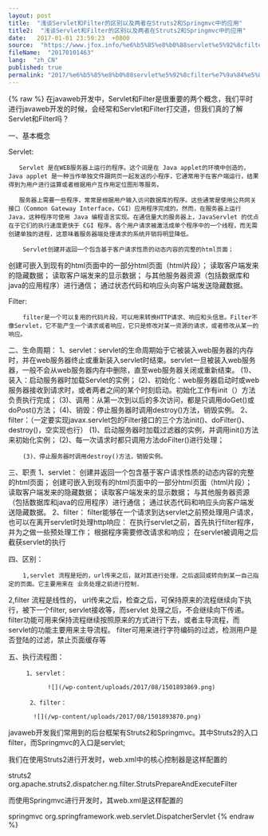 ```yaml
---
layout: post
title:  "浅谈Servlet和Filter的区别以及两者在Struts2和Springmvc中的应用"
title2:  "浅谈Servlet和Filter的区别以及两者在Struts2和Springmvc中的应用"
date:   2017-01-01 23:59:23  +0800
source:  "https://www.jfox.info/%e6%b5%85%e8%b0%88servlet%e5%92%8cfilter%e7%9a%84%e5%8c%ba%e5%88%ab%e4%bb%a5%e5%8f%8a%e4%b8%a4%e8%80%85%e5%9c%a8struts2%e5%92%8cspringmvc%e4%b8%ad%e7%9a%84%e5%ba%94%e7%94%a8.html"
fileName:  "20170101463"
lang:  "zh_CN"
published: true
permalink: "2017/%e6%b5%85%e8%b0%88servlet%e5%92%8cfilter%e7%9a%84%e5%8c%ba%e5%88%ab%e4%bb%a5%e5%8f%8a%e4%b8%a4%e8%80%85%e5%9c%a8struts2%e5%92%8cspringmvc%e4%b8%ad%e7%9a%84%e5%ba%94%e7%94%a8.html"
---
```

{% raw %}
在javaweb开发中，Servlet和Filter是很重要的两个概念，我们平时进行javaweb开发的时候，会经常和Servlet和Filter打交道，但我们真的了解Servlet和Filter吗？

一、基本概念

Servlet:

       Servlet 是在WEB服务器上运行的程序。这个词是在 Java applet的环境中创造的，Java applet 是一种当作单独文件跟网页一起发送的小程序，它通常用于在客户端运行，结果得到为用户进行运算或者根据用户互作用定位图形等服务。

       服务器上需要一些程序，常常是根据用户输入访问数据库的程序。这些通常是使用公共网关接口（Common Gateway Interface，CGI）应用程序完成的。然而，在服务器上运行 Java，这种程序可使用 Java 编程语言实现。在通信量大的服务器上，JavaServlet 的优点在于它们的执行速度更快于 CGI 程序。各个用户请求被激活成单个程序中的一个线程，而无需创建单独的进程，这意味着服务器端处理请求的系统开销将明显降低。

        Servlet创建并返回一个包含基于客户请求性质的动态内容的完整的html页面；
创建可嵌入到现有的html页面中的一部分html页面（html片段）；
读取客户端发来的隐藏数据；
读取客户端发来的显示数据；
与其他服务器资源（包括数据库和java的应用程序）进行通信；
通过状态代码和响应头向客户端发送隐藏数据。

Filter:

        filter是一个可以复用的代码片段，可以用来转换HTTP请求、响应和头信息。Filter不像Servlet，它不能产生一个请求或者响应，它只是修改对某一资源的请求，或者修改从某一的响应。

 二、生命周期：
1、servlet：servlet的生命周期始于它被装入web服务器的内存时，并在web服务器终止或重新装入servlet时结束。servlet一旦被装入web服务器，一般不会从web服务器内存中删除，直至web服务器关闭或重新结束。
(1)、装入：启动服务器时加载Servlet的实例；
(2)、初始化：web服务器启动时或web服务器接收到请求时，或者两者之间的某个时刻启动。初始化工作有init（）方法负责执行完成；
(3)、调用：从第一次到以后的多次访问，都是只调用doGet()或doPost()方法；
(4)、销毁：停止服务器时调用destroy()方法，销毁实例。 
2、filter：（一定要实现javax.servlet包的Filter接口的三个方法init()、doFilter()、destroy()，空实现也行）
(1)、启动服务器时加载过滤器的实例，并调用init()方法来初始化实例；
(2)、每一次请求时都只调用方法doFilter()进行处理；

        (3)、停止服务器时调用destroy()方法，销毁实例。

三、职责
1、servlet：
创建并返回一个包含基于客户请求性质的动态内容的完整的html页面；
创建可嵌入到现有的html页面中的一部分html页面（html片段）；
读取客户端发来的隐藏数据；
读取客户端发来的显示数据；
与其他服务器资源（包括数据库和java的应用程序）进行通信；
通过状态代码和响应头向客户端发送隐藏数据。
2、filter：
filter能够在一个请求到达servlet之前预处理用户请求，也可以在离开servlet时处理http响应：
在执行servlet之前，首先执行filter程序，并为之做一些预处理工作；
根据程序需要修改请求和响应；
在servlet被调用之后截获servlet的执行

四、区别：

        1,servlet 流程是短的，url传来之后，就对其进行处理，之后返回或转向到某一自己指定的页面。它主要用来在 业务处理之前进行控制.
2,filter 流程是线性的， url传来之后，检查之后，可保持原来的流程继续向下执行，被下一个filter, servlet接收等，而servlet 处理之后，不会继续向下传递。filter功能可用来保持流程继续按照原来的方式进行下去，或者主导流程，而servlet的功能主要用来主导流程。
filter可用来进行字符编码的过滤，检测用户是否登陆的过滤，禁止页面缓存等

五、执行流程图：

         1、servlet：

               ![](/wp-content/uploads/2017/08/1501893869.png)

          2、filter：

           ![](/wp-content/uploads/2017/08/1501893870.png)

javaweb开发我们常用到的后台框架有Struts2和Springmvc。其中Struts2的入口filter，而Springmvc的入口是servlet;

我们在使用Struts2进行开发时，web.xml中的核心控制器是这样配置的

<filter>
<filter-name>struts2</filter-name>
<filter-class>org.apache.struts2.dispatcher.ng.filter.StrutsPrepareAndExecuteFilter</filter-class>
</filter>

而使用Springmvc进行开发时，其web.xml是这样配置的

<servlet>
<servlet-name>springmvc</servlet-name>
<servlet-class>org.springframework.web.servlet.DispatcherServlet</servlet-class>
</servlet>
{% endraw %}
